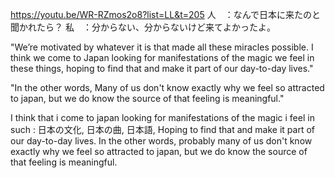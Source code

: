 https://youtu.be/WR-RZmos2o8?list=LL&t=205
人　：なんで日本に来たのと聞かれたら？
私　：分からない、分からないけど来てよかったよ。

"We’re motivated by whatever it is that made all these miracles possible. I think we come to Japan looking for manifestations of the magic we feel in these things, hoping to find that and make it part of our day-to-day lives."

"In the other words, Many of us don't know exactly why we feel so attracted to japan, but we do know the source of that feeling is meaningful."

I think that i come to japan looking for manifestations of the magic i feel in such : 日本の文化, 日本の曲, 日本語, Hoping to find that and make it part of our day-to-day lives. In the other words, probably many of us don't know exactly why we feel so attracted to japan, but we do know the source of that feeling is meaningful.